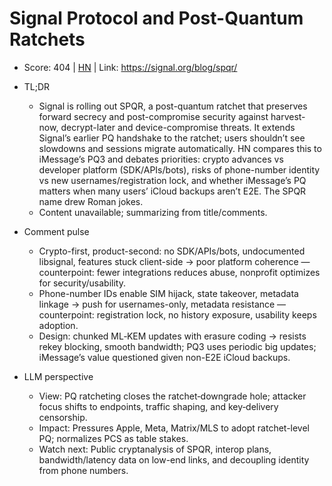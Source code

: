 # Signal Protocol and Post-Quantum Ratchets

- Score: 404 | [HN](https://news.ycombinator.com/item?id=45451527) | Link: https://signal.org/blog/spqr/

- TL;DR
    - Signal is rolling out SPQR, a post-quantum ratchet that preserves forward secrecy and post-compromise security against harvest-now, decrypt-later and device-compromise threats. It extends Signal’s earlier PQ handshake to the ratchet; users shouldn’t see slowdowns and sessions migrate automatically. HN compares this to iMessage’s PQ3 and debates priorities: crypto advances vs developer platform (SDK/APIs/bots), risks of phone-number identity vs new usernames/registration lock, and whether iMessage’s PQ matters when many users’ iCloud backups aren’t E2E. The SPQR name drew Roman jokes.
    - Content unavailable; summarizing from title/comments.

- Comment pulse
    - Crypto-first, product-second: no SDK/APIs/bots, undocumented libsignal, features stuck client-side → poor platform coherence — counterpoint: fewer integrations reduces abuse, nonprofit optimizes for security/usability.
    - Phone-number IDs enable SIM hijack, state takeover, metadata linkage → push for usernames-only, metadata resistance — counterpoint: registration lock, no history exposure, usability keeps adoption.
    - Design: chunked ML‑KEM updates with erasure coding → resists rekey blocking, smooth bandwidth; PQ3 uses periodic big updates; iMessage’s value questioned given non-E2E iCloud backups.

- LLM perspective
    - View: PQ ratcheting closes the ratchet‑downgrade hole; attacker focus shifts to endpoints, traffic shaping, and key‑delivery censorship.
    - Impact: Pressures Apple, Meta, Matrix/MLS to adopt ratchet-level PQ; normalizes PCS as table stakes.
    - Watch next: Public cryptanalysis of SPQR, interop plans, bandwidth/latency data on low-end links, and decoupling identity from phone numbers.
